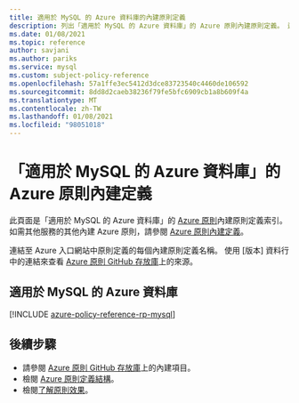 ```yaml
---
title: 適用於 MySQL 的 Azure 資料庫的內建原則定義
description: 列出「適用於 MySQL 的 Azure 資料庫」的 Azure 原則內建原則定義。 這些內建原則定義提供管理 Azure 資源的常見方法。
ms.date: 01/08/2021
ms.topic: reference
author: savjani
ms.author: pariks
ms.service: mysql
ms.custom: subject-policy-reference
ms.openlocfilehash: 57a1ffe3ec5412d3dce83723540c4460de106592
ms.sourcegitcommit: 8dd8d2caeb38236f79fe5bfc6909cb1a8b609f4a
ms.translationtype: MT
ms.contentlocale: zh-TW
ms.lasthandoff: 01/08/2021
ms.locfileid: "98051018"
---
```

# <a name="azure-policy-built-in-definitions-for-azure-database-for-mysql"></a>「適用於 MySQL 的 Azure 資料庫」的 Azure 原則內建定義

此頁面是「適用於 MySQL 的 Azure 資料庫」的 [Azure 原則](../governance/policy/overview.md)內建原則定義索引。 如需其他服務的其他內建 Azure 原則，請參閱 [Azure 原則內建定義](../governance/policy/samples/built-in-policies.md)。

連結至 Azure 入口網站中原則定義的每個內建原則定義名稱。 使用 [版本] 資料行中的連結來查看 [Azure 原則 GitHub 存放庫](https://github.com/Azure/azure-policy)上的來源。

## <a name="azure-database-for-mysql"></a>適用於 MySQL 的 Azure 資料庫

[!INCLUDE [azure-policy-reference-rp-mysql](../../includes/policy/reference/byrp/microsoft.dbformysql.md)]

## <a name="next-steps"></a>後續步驟

- 請參閱 [Azure 原則 GitHub 存放庫](https://github.com/Azure/azure-policy)上的內建項目。
- 檢閱 [Azure 原則定義結構](../governance/policy/concepts/definition-structure.md)。
- 檢閱[了解原則效果](../governance/policy/concepts/effects.md)。
